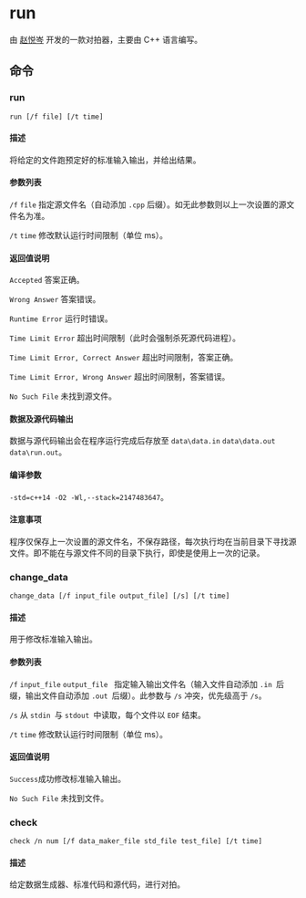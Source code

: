 # run

由 [赵悦岑](https://github.com/2745518585/) 开发的一款对拍器，主要由 C++ 语言编写。

## 命令

### run

`run [/f file] [/t time]`

#### 描述

将给定的文件跑预定好的标准输入输出，并给出结果。

#### 参数列表

`/f`    `file`    指定源文件名（自动添加 `.cpp` 后缀）。如无此参数则以上一次设置的源文件名为准。

`/t`    `time`    修改默认运行时间限制（单位 ms）。

#### 返回值说明

`Accepted`    答案正确。

`Wrong Answer`    答案错误。

`Runtime Error`    运行时错误。

`Time Limit Error`    超出时间限制（此时会强制杀死源代码进程）。

`Time Limit Error, Correct Answer`    超出时间限制，答案正确。

`Time Limit Error, Wrong Answer`    超出时间限制，答案错误。

`No Such File`    未找到源文件。

#### 数据及源代码输出

数据与源代码输出会在程序运行完成后存放至 `data\data.in` `data\data.out` `data\run.out`。

#### 编译参数

`-std=c++14 -O2 -Wl,--stack=2147483647`。

#### 注意事项

程序仅保存上一次设置的源文件名，不保存路径，每次执行均在当前目录下寻找源文件。即不能在与源文件不同的目录下执行，即使是使用上一次的记录。

### change_data

`change_data [/f input_file output_file] [/s] [/t time]`

#### 描述

用于修改标准输入输出。

#### 参数列表

`/f`     `input_file`    `output_file `   指定输入输出文件名（输入文件自动添加 `.in `后缀，输出文件自动添加 `.out `后缀）。此参数与 `/s` 冲突，优先级高于 `/s`。

`/s`    从 `stdin `与 `stdout `中读取，每个文件以 `EOF` 结束。

`/t`    `time`    修改默认运行时间限制（单位 ms）。

#### 返回值说明

`Success`成功修改标准输入输出。

`No Such File`    未找到文件。

### check

`check /n num [/f data_maker_file std_file test_file] [/t time]`

#### 描述

给定数据生成器、标准代码和源代码，进行对拍。
